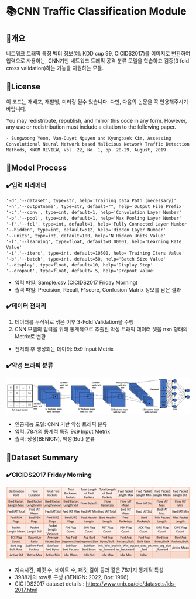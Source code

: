 # :books:CNN Traffic Classification Module

## :book:개요

네트워크 트래픽 특징 벡터 정보(예: KDD cup 99, CICIDS2017)를 이미지로 변환하여 입력으로 사용하는, CNN기반 네트워크 트래픽 공격 분류 모델을 학습하고 검증(3 fold cross validation)하는 기능을 지원하는 모듈.

## :book:License

이 코드는 재배포, 재발행, 미러링 될수 있습니다. 다만, 다음의 논문을 꼭 인용해주시기 바랍니다.

You may redistribute, republish, and mirror this code in any form. However, any use or redistribution must include a citation to the following paper.

```
- Sungwoong Yeom, Van-Quyet Nguyen and Kyungbaek Kim, Assessing Convolutional Neural Network based Malicious Network Traffic Detection Methods, KNOM REVIEW, Vol. 22, No. 1, pp. 20-29, August, 2019.
```

## :book:Model Process
### :heavy_check_mark:입력 파라메터
```
'-d','--dataset', type=str, help='Training Data Path (necessary)'
'-n','--outputname', type=str, default="", help='Output File Prefix'
'-c','--conv', type=int, default=1, help='Convolution Layer Number'
'-p','--pool', type=int, default=1, help='Max Pooling Layer Number'
'-f','--fcl', type=int, default=1, help='Fully Connected Layer Number'
'--hidden', type=int, default=512, help='Hidden Layer Number'
'--units', type=int, default=100, help='N Hidden Units Value'
'-l','--learning', type=float, default=0.00001, help='Learning Rate Value'
'-i','--iters', type=int, default=10500, help='Training Iters Value'
'-b','--batch', type=int, default=50, help='Batch Size Value'
'--display', type=float, default=10, help='Display Step'
'--dropout', type=float, default=.5, help='Dropout Value'
```
  - 입력 파일: Sample.csv (CICIDS2017 Friday Morning)
  - 출력 파일: Precision, Recall, F1score, Confusion Matrix 정보를 담은 결과 

### :heavy_check_mark:데이터 전처리
1. 데이터를 무작위로 섞은 이후 3-Fold Validation을 수행
2. CNN 모델의 입력을 위해 통계적으로 추출된 악성 트래픽 데이터 셋을 nxn 형태의 Metrix로 변환
  - 전처리 후 생성되는 데이터: 9x9 Input Metrix
  
### :heavy_check_mark:악성 트래픽 분류
<img src="/img/Architecture of CNN Traffic Classification Model.PNG">

  - 인공지능 모델: CNN 기반 악성 트래픽 분류
  - 입력: 78개의 통계적 특징 9x9 Input Metrix
  - 출력: 정상(BENIGN), 악성(Bot) 분류

## :book:Dataset Summary
### :heavy_check_mark:CICIDS2017 Friday Morning
<img src="/img/DataFormat of CICIDS2017.PNG">

  - 지속시간, 패킷 수, 바이트 수, 패킷 길이 등과 같은 78가지 통계적 특성
  - 3988개의 row로 구성 (BENIGN: 2022, Bot: 1966)
  - CIC IDS2017 dataset details : https://www.unb.ca/cic/datasets/ids-2017.html 
